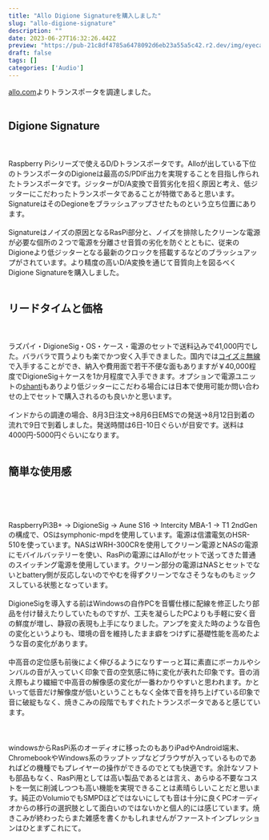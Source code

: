 ```yaml
---
title: "Allo Digione Signatureを購入しました"
slug: "allo-digione-signature"
description: ""
date: 2023-06-27T16:32:26.442Z
preview: "https://pub-21c8df4785a6478092d6eb23a55a5c42.r2.dev/img/eyecatch/degione_sig.webp"
draft: false
tags: []
categories: ['Audio']
---
```


<p><a href="http://allo.com">allo.com</a>よりトランスポータを調達しました。<br><br></p><h2 id="hdd92c2da45">Digione Signature</h2><p><br><br>Raspberry Piシリーズで使えるD/Dトランスポータです。Alloが出している下位のトランスポータのDigioneは最高のS/PDIF出力を実現することを目指し作られたトランスポータです。ジッターがD/A変換で音質劣化を招く原因と考え、低ジッターにこだわったトランスポータであることが特徴であると思います。SignatureはそのDegioneをブラッシュアップさせたものという立ち位置にあります。<br><br>Signatureはノイズの原因となるRasPi部分と、ノイズを排除したクリーンな電源が必要な個所の２つで電源を分離させ音質の劣化を防ぐとともに、従来のDigioneより低ジッターとなる最新のクロックを搭載するなどのブラッシュアップがされています。より精度の高いD/A変換を通じて音質向上を図るべくDigione Signatureを購入しました。<br><br></p><h2 id="h95584ae2b3">リードタイムと価格</h2><p><br><br>ラズパイ・DigioneSig・OS・ケース・電源のセットで送料込みで41,000円でした。バラバラで買うよりも楽でかつ安く入手できました。国内では<a href="https://www.blogger.com/blog/post/edit/3231669075263956300/7824707023993585501?hl=ja#">コイズミ無線</a>で入手することができ、納入や費用面で若干不便な面もありますが￥40,000程度でDigioneSig＋ケースを1か月程度で入手できます。オプションで電源ユニットの<a href="https://www.blogger.com/blog/post/edit/3231669075263956300/7824707023993585501?hl=ja#">shanti</a>もありより低ジッターにこだわる場合には日本で使用可能か問い合わせの上でセットで購入されるのも良いかと思います。<br><br>インドからの調達の場合、8月3日注文→8月6日EMSでの発送→8月12日到着の流れで9日で到着しました。発送時間は6日-10日ぐらいが目安です。送料は4000円-5000円ぐらいになります。<br><br></p><h2 id="he0c3311c9b">簡単な使用感</h2><p><br><br><br><br>RaspberryPi3B+ → DigioneSig → Aune S16 → Intercity MBA-1 → T1 2ndGenの構成で、OSはsymphonic-mpdを使用しています。電源は信濃電気のHSR-510を使っています。NASはWRH-300CRを使用してクリーン電源とNASの電源にモバイルバッテリーを使い、RasPiの電源にはAlloがセットで送ってきた普通のスイッチング電源を使用しています。クリーン部分の電源はNASとセットでないとbattery側が反応しないのでやむを得ずクリーンでなさそうなものもミックスしている状態となっています。<br><br>DigioneSigを導入する前はWindowsの自作PCを音響仕様に配線を修正したり部品を付け替えたりしていたものですが、工夫を凝らしたPCよりも手軽に安く音の鮮度が増し、静寂の表現も上手になりました。アンプを変えた時のような音色の変化というよりも、環境の音を維持したまま癖をつけずに基礎性能を高めたような音の変化があります。<br><br>中高音の定位感も前後によく伸びるようになりすーっと耳に素直にボーカルやシンバルの音が入っていく印象で音の空気感に特に変化が表れた印象です。音の消え際もより繊細で中高音の解像感の変化が一番わかりやすいと思われます。かといって低音だけ解像度が低いということもなく全体で音を持ち上げている印象で音に破綻もなく、焼きこみの段階でもすぐれたトランスポータであると感じています。<br><br><br><br>windowsからRasPi系のオーディオに移ったのもありiPadやAndroid端末、ChromebookやWindows系のラップトップなどブラウザが入っているものであればどの機種でもプレイヤーの操作ができるのでとても快適です。余計なソフトも部品もなく、RasPi用としては高い製品であるとは言え、あらゆる不要なコストを一気に削減しつつも高い機能を実現できることは素晴らしいことだと思います。純正のVolumioでもSMPDほどではないにしても音は十分に良くPCオーディオからの移行の選択肢として面白いのではないかと個人的には感じています。焼きこみが終わったらまた雑感を書くかもしれませんがファーストインプレッションはひとまずこれにて。</p>


